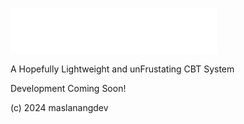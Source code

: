 ![workflow image](HopperZero.png)

A Hopefully Lightweight and unFrustating CBT System

Development Coming Soon!

(c) 2024 maslanangdev

